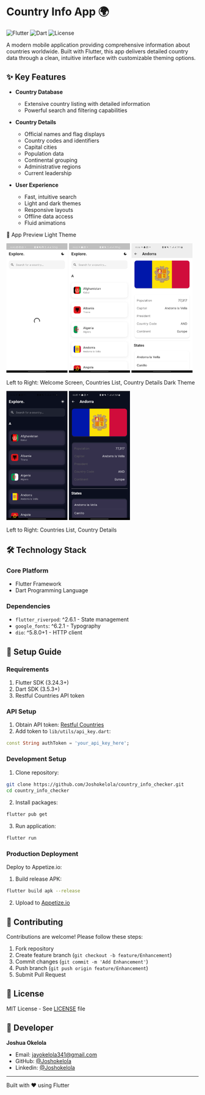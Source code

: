 # Country Info App 🌍

![Flutter](https://img.shields.io/badge/Flutter-3.24.3-blue)
![Dart](https://img.shields.io/badge/Dart-3.5.3-blue)
![License](https://img.shields.io/badge/License-MIT-green)

A modern mobile application providing comprehensive information about countries worldwide. Built with Flutter, this app delivers detailed country data through a clean, intuitive interface with customizable theming options.

## ✨ Key Features

* **Country Database**
  * Extensive country listing with detailed information
  * Powerful search and filtering capabilities

* **Country Details**
  * Official names and flag displays
  * Country codes and identifiers
  * Capital cities
  * Population data
  * Continental grouping
  * Administrative regions
  * Current leadership

* **User Experience**
  * Fast, intuitive search
  * Light and dark themes
  * Responsive layouts
  * Offline data access
  * Fluid animations

📱 App Preview
Light Theme
<p float="left">
  <img src="flutter_01.png" width="160" />
  <img src="flutter_02.png" width="160" /> 
  <img src="flutter_03.png" width="160" />
</p>
Left to Right: Welcome Screen, Countries List, Country Details
Dark Theme
<p float="left">
  <img src="flutter_04.png" width="160" />
  <img src="flutter_05.png" width="160" />
</p>
Left to Right: Countries List, Country Details

## 🛠️ Technology Stack

### Core Platform
* Flutter Framework
* Dart Programming Language

### Dependencies
* `flutter_riverpod`: ^2.6.1 - State management
* `google_fonts`: ^6.2.1 - Typography
* `dio`: ^5.8.0+1 - HTTP client

## 🚀 Setup Guide

### Requirements
1. Flutter SDK (3.24.3+)
2. Dart SDK (3.5.3+)
3. Restful Countries API token

### API Setup

1. Obtain API token: [Restful Countries](https://restfulcountries.com/request-access-token)
2. Add token to `lib/utils/api_key.dart`:

```dart
const String authToken = 'your_api_key_here';
```

### Development Setup

1. Clone repository:
```bash
git clone https://github.com/Joshokelola/country_info_checker.git
cd country_info_checker
```

2. Install packages:
```bash
flutter pub get
```

3. Run application:
```bash
flutter run
```

### Production Deployment

Deploy to Appetize.io:

1. Build release APK:
```bash
flutter build apk --release
```

2. Upload to [Appetize.io](https://appetize.io)

## 🤝 Contributing

Contributions are welcome! Please follow these steps:

1. Fork repository
2. Create feature branch (`git checkout -b feature/Enhancement`)
3. Commit changes (`git commit -m 'Add Enhancement'`)
4. Push branch (`git push origin feature/Enhancement`)
5. Submit Pull Request

## 📄 License

MIT License - See [LICENSE](LICENSE) file

## 👤 Developer

**Joshua Okelola**
* Email: jayokelola341@gmail.com
* GitHub: [@Joshokelola](https://github.com/Joshokelola)
* Linkedin: [@Joshokelola](https://www.linkedin.com/in/joshua-okelola/)

---

Built with ❤️ using Flutter